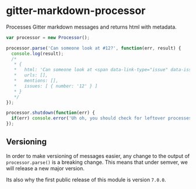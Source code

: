 gitter-markdown-processor
=========================

Processes Gitter markdown messages and returns html with metadata.

```javascript
var processor = new Processor();

processor.parse('Can someone look at #12?', function(err, result) {
  console.log(result);
  /*
   * {
   *   html: 'Can someone look at <span data-link-type="issue" data-issue="12" class="issue">#12</span>?',
   *   urls: [],
   *   mentions: [],
   *   issues: [ { number: '12' } ]
   * }
   */
});

processor.shutdown(function(err) {
  if(err) console.error('Uh oh, you should check for leftover processes', err);
});

```

Versioning
----------

In order to make versioning of messages easier, any change to the output of `processor.parse()` is a breaking change. This means that under semver, we will release a new major version.

Its also why the first public release of this module is version `7.0.0`.
